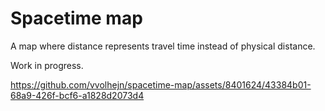# Spacetime map

A map where distance represents travel time instead of physical distance.

Work in progress.

https://github.com/vvolhejn/spacetime-map/assets/8401624/43384b01-68a9-426f-bcf6-a1828d2073d4
